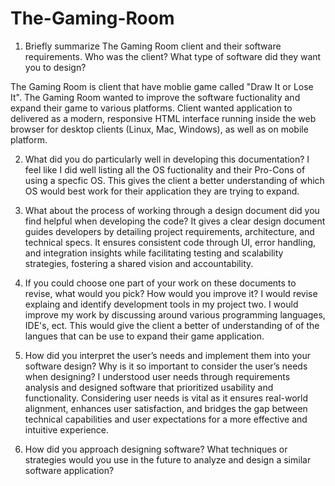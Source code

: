 # The-Gaming-Room
1. Briefly summarize The Gaming Room client and their software requirements. Who was the client? What type of software did they want you to design?
   
The Gaming Room is client that have moblie game called "Draw It or Lose It". The Gaming Room wanted to improve the software fuctionality and expand their game to various platforms. Client wanted application to delivered as a modern, responsive HTML interface running inside the web browser for desktop clients (Linux, Mac, Windows), as well as on mobile platform.

2. What did you do particularly well in developing this documentation?
   I feel like I did well listing all the OS fuctionality and their Pro-Cons of using a specfic OS. This gives the client a better understanding of which OS would best work for their application they are trying to expand.

3. What about the process of working through a design document did you find helpful when developing the code?
   It gives a clear design document guides developers by detailing project requirements, architecture, and technical specs. It ensures consistent code through UI, error handling, and integration insights while facilitating testing and scalability strategies, fostering a shared vision and accountability.
4. If you could choose one part of your work on these documents to revise, what would you pick? How would you improve it?
     I would revise explaing and identify development tools in my project two. I would improve my work by discussing around various programming languages, IDE's, ect. This would give the client a better of understanding of of the langues that can be use to expand their game application.
5. How did you interpret the user’s needs and implement them into your software design? Why is it so important to consider the user’s needs when designing?
   I understood user needs through requirements analysis and designed software that prioritized usability and functionality. Considering user needs is vital as it ensures real-world alignment, enhances user satisfaction, and bridges the gap between technical capabilities and user expectations for a more effective and intuitive experience.
6. How did you approach designing software? What techniques or strategies would you use in the future to analyze and design a similar software application?
